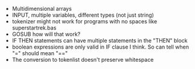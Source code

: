 * Multidimensional arrays
* INPUT, multiple variables, different types (not just string)
* tokenizer might not work for programs with no spaces like superstartrek.bas
* GOSUB how will that work?
* IF THEN statements can have multiple statements in the "THEN" block
* boolean expressions are only valid in IF clause I think. So can tell when "=" should mean "=="
* The conversion to tokenlist doesn't preserve whitespace